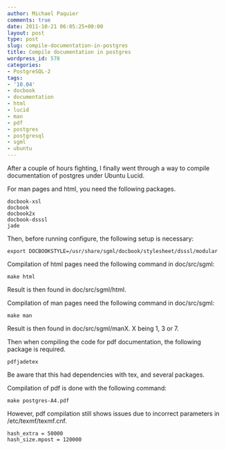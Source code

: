 ```yaml
---
author: Michael Paquier
comments: true
date: 2011-10-21 06:05:25+00:00
layout: post
type: post
slug: compile-documentation-in-postgres
title: Compile documentation in postgres
wordpress_id: 578
categories:
- PostgreSQL-2
tags:
- '10.04'
- docbook
- documentation
- html
- lucid
- man
- pdf
- postgres
- postgresql
- sgml
- ubuntu
---
```


After a couple of hours fighting, I finally went through a way to compile documentation of postgres under Ubuntu Lucid.

For man pages and html, you need the following packages.

    docbook-xsl
    docbook
    docbook2x
    docbook-dsssl
    jade

Then, before running configure, the following setup is necessary:

    export DOCBOOKSTYLE=/usr/share/sgml/docbook/stylesheet/dsssl/modular

Compilation of html pages need the following command in doc/src/sgml:

    make html

Result is then found in doc/src/sgml/html.

Compilation of man pages need the following command in doc/src/sgml:

    make man

Result is then found in doc/src/sgml/manX. X being 1, 3 or 7. 

Then when compiling the code for pdf documentation, the following package is required.

    pdfjadetex

Be aware that this had dependencies with tex, and several packages.

Compilation of pdf is done with the following command:

    make postgres-A4.pdf

However, pdf compilation still shows issues due to incorrect parameters in /etc/texmf/texmf.cnf.

    hash_extra = 50000
    hash_size.mpost = 120000
